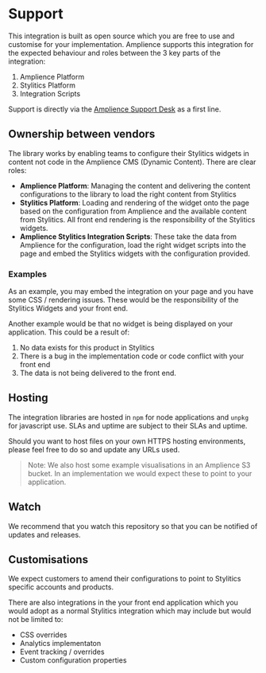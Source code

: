 # Support

This integration is built as open source which you are free to use and customise for your implementation. Amplience supports this integration for the expected behaviour and roles between the 3 key parts of the integration:

1. Amplience Platform
2. Stylitics Platform
3. Integration Scripts

Support is directly via the [Amplience Support Desk](https://support.amplience.com) as a first line.

## Ownership between vendors
The library works by enabling teams to configure their Stylitics widgets in content not code in the Amplience CMS (Dynamic Content). There are clear roles:

- **Amplience Platform**: Managing the content and delivering the content configurations to the library to load the right content from Stylitics  
- **Stylitics Platform**: Loading and rendering of the widget onto the page based on the configuration from Amplience and the available content from Stylitics. All front end rendering is the responsibility of the Stylitics widgets.
- **Amplience Stylitics Integration Scripts**: These take the data from Amplience for the configuration, load the right widget scripts into the page and embed the Stylitics widgets with the configuration provided.

### Examples
As an example, you may embed the integration on your page and you have some CSS / rendering issues. These would be the responsibility of the Stylitics Widgets and your front end.

Another example would be that no widget is being displayed on your application. This could be a result of:
1. No data exists for this product in Stylitics
2. There is a bug in the implementation code or code conflict with your front end
3. The data is not being delivered to the front end.

## Hosting
The integration libraries are hosted in `npm` for node applications and `unpkg` for javascript use. SLAs and uptime are subject to their SLAs and uptime.

Should you want to host files on your own HTTPS hosting environments, please feel free to do so and update any URLs used.

> Note: We also host some example visualisations in an Amplience S3 bucket. In an implementation we would expect these to point to your application.

## Watch
We recommend that you watch this repository so that you can be notified of updates and releases.

## Customisations
We expect customers to amend their configurations to point to Stylitics specific accounts and products.

There are also integrations in the your front end application which you would adopt as a normal Stylitics integration which may include but would not be limited to:

- CSS overrides
- Analytics implementaton
- Event tracking / overrides
- Custom configuration properties
